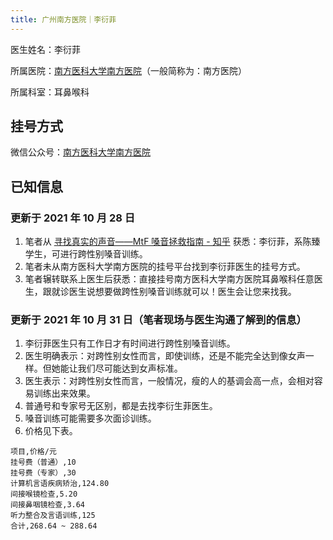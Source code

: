 ```yaml
---
title: 广州南方医院｜李衍菲
---
```


医生姓名：李衍菲

所属医院：[南方医科大学南方医院](http://www.nfyy.com)（一般简称为：南方医院）

所属科室：耳鼻喉科

## 挂号方式

微信公众号：[南方医科大学南方医院](weixin://Nanfang_Hospital)

## 已知信息

### 更新于 2021 年 10 月 28 日

1. 笔者从 [寻找真实的声音——MtF 嗓音拯救指南 - 知乎](https://zhuanlan.zhihu.com/p/205516268) 获悉：李衍菲，系陈臻学生，可进行跨性别嗓音训练。
1. 笔者未从南方医科大学南方医院的挂号平台找到李衍菲医生的挂号方式。
1. 笔者辗转联系上医生后获悉：直接挂号南方医科大学南方医院耳鼻喉科任意医生，跟就诊医生说想要做跨性别嗓音训练就可以！医生会让您来找我。

### 更新于 2021 年 10 月 31 日（笔者现场与医生沟通了解到的信息）

1. 李衍菲医生只有工作日才有时间进行跨性别嗓音训练。
1. 医生明确表示：对跨性别女性而言，即使训练，还是不能完全达到像女声一样。但她能让我们尽可能达到女声标准。
1. 医生表示：对跨性别女性而言，一般情况，瘦的人的基调会高一点，会相对容易训练出来效果。
1. 普通号和专家号无区别，都是去找李衍生菲医生。
1. 嗓音训练可能需要多次面诊训练。
1. 价格见下表。

```csv
项目,价格/元
挂号费（普通）,10
挂号费（专家）,30
计算机言语疾病矫治,124.80
间接喉镜检查,5.20
间接鼻咽镜检查,3.64
听力整合及言语训练,125
合计,268.64 ~ 288.64
```
